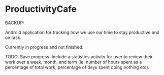 # ProductivityCafe
BACKUP:

Android application for tracking how we use our time to stay productive and on task.

Currently in progress and not finished.

TODO:
Save progress.
Include a statistics activity for user to review their work over a week, month, and term (ie. number of hours spent as a percentage of total work, percentage of days spent doing nothing etc).
